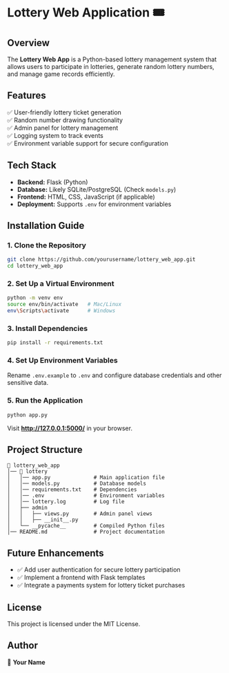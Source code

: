 # **Lottery Web Application 🎟️**

## **Overview**
The **Lottery Web App** is a Python-based lottery management system that allows users to participate in lotteries, generate random lottery numbers, and manage game records efficiently.

## **Features**
✅ User-friendly lottery ticket generation  
✅ Random number drawing functionality  
✅ Admin panel for lottery management  
✅ Logging system to track events  
✅ Environment variable support for secure configuration  

## **Tech Stack**
- **Backend:** Flask (Python)  
- **Database:** Likely SQLite/PostgreSQL (Check `models.py`)  
- **Frontend:** HTML, CSS, JavaScript (if applicable)  
- **Deployment:** Supports `.env` for environment variables  

## **Installation Guide**
### **1. Clone the Repository**
```bash
git clone https://github.com/yourusername/lottery_web_app.git
cd lottery_web_app
```

### **2. Set Up a Virtual Environment**
```bash
python -m venv env
source env/bin/activate   # Mac/Linux
env\Scripts\activate      # Windows
```

### **3. Install Dependencies**
```bash
pip install -r requirements.txt
```

### **4. Set Up Environment Variables**
Rename `.env.example` to `.env` and configure database credentials and other sensitive data.

### **5. Run the Application**
```bash
python app.py
```
Visit **http://127.0.0.1:5000/** in your browser.

## **Project Structure**
```
📂 lottery_web_app
│── 📂 lottery
│   │── app.py              # Main application file
│   │── models.py           # Database models
│   │── requirements.txt    # Dependencies
│   │── .env                # Environment variables
│   │── lottery.log         # Log file
│   ├── admin
│   │   ├── views.py        # Admin panel views
│   │   ├── __init__.py
│   └── __pycache__         # Compiled Python files
│── README.md               # Project documentation
```

## **Future Enhancements**
- ✅ Add user authentication for secure lottery participation  
- ✅ Implement a frontend with Flask templates  
- ✅ Integrate a payments system for lottery ticket purchases  

## **License**
This project is licensed under the MIT License.

## **Author**
📌 **Your Name**  
